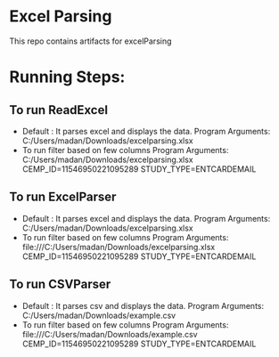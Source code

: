 # Excel Parsing
This repo contains artifacts for  excelParsing

# Running Steps:

## To run ReadExcel

- Default : It parses excel and displays the data.
   Program Arguments:
     C:/Users/madan/Downloads/excelparsing.xlsx
- To run filter based on few columns
   Program Arguments:
   C:/Users/madan/Downloads/excelparsing.xlsx CEMP_ID=11546950221095289 STUDY_TYPE=ENTCARDEMAIL


## To run ExcelParser
- Default : It parses excel and displays the data.
   Program Arguments:
     C:/Users/madan/Downloads/excelparsing.xlsx
- To run filter based on few columns
   Program Arguments:
   file:///C:/Users/madan/Downloads/excelparsing.xlsx CEMP_ID=11546950221095289  STUDY_TYPE=ENTCARDEMAIL

## To run CSVParser
- Default : It parses csv and displays the data.
   Program Arguments:
     C:/Users/madan/Downloads/example.csv
- To run filter based on few columns
   Program Arguments:
   file:///C:/Users/madan/Downloads/example.csv CEMP_ID=11546950221095289  STUDY_TYPE=ENTCARDEMAIL


